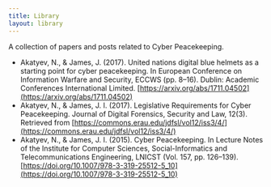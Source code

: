 ```yaml
---
title: Library
layout: library
---
```


A collection of papers and posts related to Cyber Peacekeeping.

* Akatyev, N., & James, J. (2017). United nations digital blue helmets as a starting point for cyber peacekeeping. In European Conference on Information Warfare and Security, ECCWS (pp. 8–16). Dublin: Academic Conferences International Limited. [https://arxiv.org/abs/1711.04502](https://arxiv.org/abs/1711.04502)
* Akatyev, N., & James, J. I. (2017). Legislative Requirements for Cyber Peacekeeping. Journal of Digital Forensics, Security and Law, 12(3). Retrieved from [https://commons.erau.edu/jdfsl/vol12/iss3/4/](https://commons.erau.edu/jdfsl/vol12/iss3/4/)
* Akatyev, N., & James, J. I. (2015). Cyber Peacekeeping. In Lecture Notes of the Institute for Computer Sciences, Social-Informatics and Telecommunications Engineering, LNICST (Vol. 157, pp. 126–139). [https://doi.org/10.1007/978-3-319-25512-5_10](https://doi.org/10.1007/978-3-319-25512-5_10)
